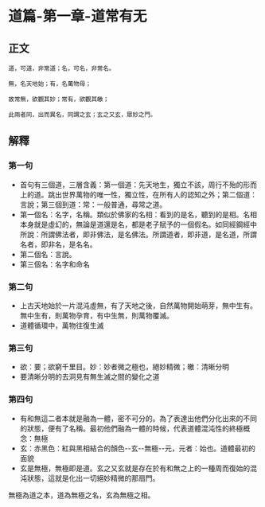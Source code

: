 # 道篇-第一章-道常有无

## 正文

    道，可道，非常道；名，可名，非常名。

    無，名天地始；有，名萬物母；

    故常無，欲觀其妙；常有，欲觀其皦；

    此兩者同，出而異名，同謂之玄；玄之又玄，眾妙之門。

## 解釋

### 第一句

- 首句有三個道，三層含義：第一個道：先天地生，獨立不該，周行不殆的形而上的道。跳出世界萬物的唯一性，獨立性，在所有人的認知之外；第二個道：言說；第三個到道：常：一般普通，尋常之道。
- 第一個名：名字，名稱。類似於佛家的名相：看到的是名，聽到的是相。名相本身就是虛幻的，無論是道還是名，都是老子賦予的一個假名。如同經鋼經中所說：所謂佛法者，即非佛法，是名佛法。所謂道者，即非道，是名道，所謂名者，即非名，是名名。
- 第二個名：言說。
- 第三個名：名字和命名

### 第二句

- 上古天地始於一片混沌虛無，有了天地之後，自然萬物開始萌芽，無中生有。無中生有，則萬物孕育，有中生無，則萬物覆滅。
- 道體循環中，萬物往復生滅

### 第三句

- 欲：要；欲窮千里目。妙：妙者微之極也，絕妙精微；皦：清晰分明
- 要清晰分明的去洞見有無生滅之間的變化之道

### 第四句

- 有和無這二者本就是融為一體，密不可分的。為了表達出他們分化出來的不同的狀態，便有了名稱。最初他們融為一體的時候，代表道體混沌性的終極概念：無極
- 玄：赤黑色：紅與黑相結合的顏色--玄--無極--元，元者：始也。道體最初的面貌
- 玄是無極，無極即是道。玄之又玄就是存在於有和無之上的一種周而復始的混沌狀態，這就是化出一切絕妙精微的那扇門。

無極為道之本，道為無極之名，玄為無極之相。
